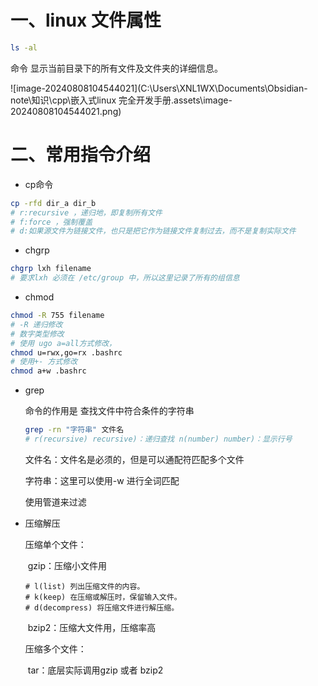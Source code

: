 # 一、linux 文件属性

```bash
ls -al
```

命令 显示当前目录下的所有文件及文件夹的详细信息。

![image-20240808104544021](C:\Users\XNL1WX\Documents\Obsidian-note\知识\cpp\嵌入式linux 完全开发手册.assets\image-20240808104544021.png)

# 二、常用指令介绍

- cp命令

```bash
cp -rfd dir_a dir_b
# r:recursive ，递归地，即复制所有文件
# f:force ，强制覆盖
# d:如果源文件为链接文件，也只是把它作为链接文件复制过去，而不是复制实际文件
```

-  chgrp

```bash
chgrp lxh filename
# 要求lxh 必须在 /etc/group 中，所以这里记录了所有的组信息
```

- chmod

```bash
chmod -R 755 filename
# -R 递归修改
# 数字类型修改
# 使用 ugo a=all方式修改， 
chmod u=rwx,go=rx .bashrc
# 使用+- 方式修改
chmod a+w .bashrc
```

- grep

  命令的作用是 查找文件中符合条件的字符串

  ```bash
  grep -rn "字符串" 文件名 
  # r(recursive) recursive)：递归查找 n(number) number)：显示行号
  ```

  文件名：文件名是必须的，但是可以通配符匹配多个文件

  字符串：这里可以使用-w 进行全词匹配

  使用管道来过滤

- 压缩解压

  压缩单个文件：

  ​	gzip：压缩小文件用

  ```
  # l(list) 列出压缩文件的内容。
  # k(keep) 在压缩或解压时，保留输入文件。
  # d(decompress) 将压缩文件进行解压缩。
  ```

  

  ​	bzip2：压缩大文件用，压缩率高

  压缩多个文件：

  ​	tar：底层实际调用gzip 或者 bzip2

  











